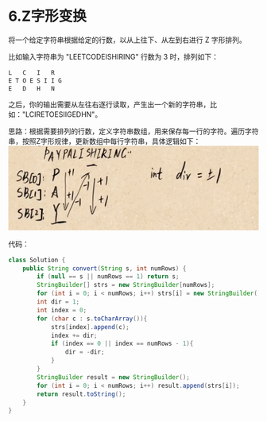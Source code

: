 # 6.Z字形变换
将一个给定字符串根据给定的行数，以从上往下、从左到右进行 Z 字形排列。

比如输入字符串为 "LEETCODEISHIRING" 行数为 3 时，排列如下：
```
L   C   I   R
E T O E S I I G
E   D   H   N
```
之后，你的输出需要从左往右逐行读取，产生出一个新的字符串，比如："LCIRETOESIIGEDHN"。

思路：根据需要排列的行数，定义字符串数组，用来保存每一行的字符。遍历字符串，按照Z字形规律，更新数组中每行字符串，具体逻辑如下：
![](imgs/15.png)

代码：
```java
class Solution {
    public String convert(String s, int numRows) {
        if (null == s || numRows == 1) return s;
        StringBuilder[] strs = new StringBuilder[numRows];
        for (int i = 0; i < numRows; i++) strs[i] = new StringBuilder();
        int dir = 1;
        int index = 0;
        for (char c : s.toCharArray()){
            strs[index].append(c);
            index += dir;
            if (index == 0 || index == numRows - 1){
                dir = -dir;
            }
        }
        StringBuilder result = new StringBuilder();
        for (int i = 0; i < numRows; i++) result.append(strs[i]);
        return result.toString();
    }
}
```